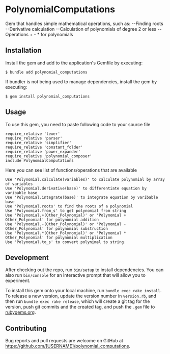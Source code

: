 # PolynomialComputations

Gem that handles simple mathematical operations, such as: 
--Finding roots
--Derivative calculation
--Calculation of polynomials of degree 2 or less
--Operations + - * for polynomials

## Installation

Install the gem and add to the application's Gemfile by executing:

    $ bundle add polynomial_computations

If bundler is not being used to manage dependencies, install the gem by executing:

    $ gem install polynomial_computations

## Usage
To use this gem, you need to paste following code to your source file


    require_relative 'lexer'
    require_relative 'parser'
    require_relative 'simplifier'
    require_relative 'constant_folder'
    require_relative 'power_expander'
    require_relative 'polynomial_composer'
    include PolynomialComputations

Here you can see list of functions/operations that are available

    Use 'Polynomial.calculate(variables)' to calculate polynomial by array of variables
    Use 'Polynomial.derivative(base)' to differentiate equation by varibable base
    Use 'Polynomial.integrate(base)' to integrate equation by varibable base
    Use 'Polynomial.roots' to find the roots of a polynomial
    Use 'Polynomial.from_s' to get polynomial from string
    Use 'Polynomial.+(Other_Polynomial)' or 'Polynomial + Other_Polynomial' for polynomial addition
    Use 'Polynomial.-(Other_Polynomial)' or 'Polynomial - Other_Polynomial' for polynomial substruction
    Use 'Polynomial.*(Other_Polynomial)' or 'Polynomial * Other_Polynomial' for polynomial multiplication
    Use 'Polynomial.to_s' to convert polynimal to string
    
## Development

After checking out the repo, run `bin/setup` to install dependencies. You can also run `bin/console` for an interactive prompt that will allow you to experiment.

To install this gem onto your local machine, run `bundle exec rake install`. To release a new version, update the version number in `version.rb`, and then run `bundle exec rake release`, which will create a git tag for the version, push git commits and the created tag, and push the `.gem` file to [rubygems.org](https://rubygems.org).

## Contributing

Bug reports and pull requests are welcome on GitHub at https://github.com/[USERNAME]/polynomial_computations.
